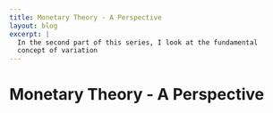 ```yaml
---
title: Monetary Theory - A Perspective
layout: blog
excerpt: |
  In the second part of this series, I look at the fundamental 
  concept of variation
---
```



# Monetary Theory - A Perspective